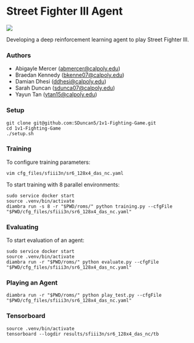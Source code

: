 # Street Fighter III Agent

![](.github/readme_img.jpg)

Developing a deep reinforcement learning agent to play Street Fighter III.

### Authors
- Abigayle Mercer (abmercer@calpoly.edu)
- Braedan Kennedy (bkenne07@calpoly.edu)
- Damian Dhesi (ddhesi@calpoly.edu)
- Sarah Duncan (sdunca07@calpoly.edu)
- Yayun Tan (ytan15@calpoly.edu)

### Setup
```
git clone git@github.com:SDuncan5/1v1-Fighting-Game.git
cd 1v1-Fighting-Game
./setup.sh
```

### Training
To configure training parameters:
```
vim cfg_files/sfiii3n/sr6_128x4_das_nc.yaml
```

To start training with 8 parallel environments:
```
sudo service docker start
source .venv/bin/activate
diambra run -s 8 -r "$PWD/roms/" python training.py --cfgFile "$PWD/cfg_files/sfiii3n/sr6_128x4_das_nc.yaml"
```

### Evaluating
To start evaluation of an agent:
```
sudo service docker start
source .venv/bin/activate
diambra run -r "$PWD/roms/" python evaluate.py --cfgFile "$PWD/cfg_files/sfiii3n/sr6_128x4_das_nc.yaml"
```

### Playing an Agent
```
diambra run -r "$PWD/roms/" python play_test.py --cfgFile "$PWD/cfg_files/sfiii3n/sr6_128x4_das_nc.yaml"
```
### Tensorboard
```
source .venv/bin/activate
tensorboard --logdir results/sfiii3n/sr6_128x4_das_nc/tb
```
